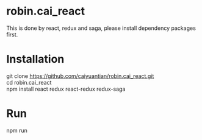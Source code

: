 # robin.cai_react
This is done by react, redux and saga, please install dependency packages first.

# Installation
git clone https://github.com/caiyuantian/robin.cai_react.git  
cd robin.cai_react  
npm install react redux react-redux redux-saga  

# Run
npm run